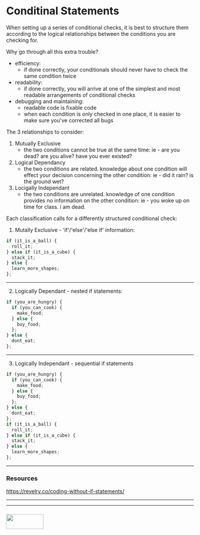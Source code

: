 # Conditinal Statements

When setting up a series of conditional checks, it is best to structure them according to the logical relationships between the conditions you are checking for.

Why go through all this extra trouble?
* efficiency:
    - if done correctly, your conditionals should never have to check the same condition twice
* readability:
    - if done correctly, you will arrive at one of the simplest and most readable arrangements of conditional checks
* debugging and maintaining:
    - readable code is fixable code
    - when each condition is only checked in one place, it is easier to make sure you've corrected all bugs

The 3 relationships to consider:
1. Mutually Exclusive
    - the two conditions cannot be true at the same time:
    ie - are you dead? are you alive? have you ever existed?
2. Logical Dependancy
    - the two conditions are related.  knowledge about one condition will effect your decision concerning the other condition:
    ie -  did it rain? is the ground wet?
3. Locigally Independant
    - the two conditions are unrelated.  knowledge of one condition provides no information on the other condition:
    ie - you woke up on time for class.  i am dead.

Each classification calls for a differently structured conditional check:

1. Mutally Exclusive  -  'if'/'else'/'else if' information:
```js
if (it_is_a_ball) {
  roll_it;
} else if (it_is_a_cube) {
  stack_it;
} else {
  learn_more_shapes;
};
```

---

2. Logically Dependant  -  nested if statements:
```js
if (you_are_hungry) {
  if (you_can_cook) {
    make_food;
  } else {
    buy_food;
  };
} else {
  dont_eat;
};
```

---

3. Logically Independant  -  sequential if statements
```js
if (you_are_hungry) {
  if (you_can_cook) {
    make_food;
  } else {
    buy_food;
  };
} else {
  dont_eat;
};
if (it_is_a_ball) {
  roll_it;
} else if (it_is_a_cube) {
  stack_it;
} else {
  learn_more_shapes;
};
```  
    
___  
### Resources  
  
https://revelry.co/coding-without-if-statements/  


___
___
### <a href="http://elewa.education/blog" target="_blank"><img src="https://user-images.githubusercontent.com/18554853/34921062-506450ae-f97d-11e7-875f-6feeb26ad72d.png" width="100" height="40"/></a>
